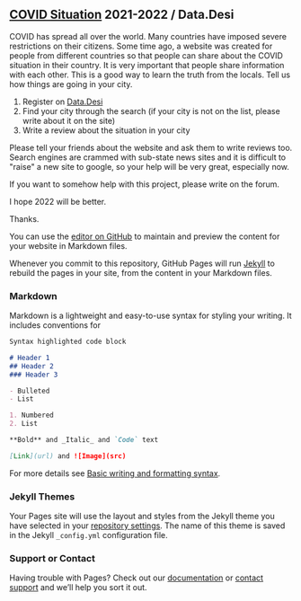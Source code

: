## [COVID Situation](https://data.desi) 2021-2022 / Data.Desi

COVID has spread all over the world. Many countries have imposed severe restrictions on their citizens. Some time ago, a website was created for people from different countries so that people can share about the COVID situation in their country. It is very important that people share information with each other. This is a good way to learn the truth from the locals. Tell us how things are going in your city.

1. Register on [Data.Desi](https://data.desi)
2. Find your city through the search (if your city is not on the list, please write about it on the site)
3. Write a review about the situation in your city

Please tell your friends about the website and ask them to write reviews too. Search engines are crammed with sub-state news sites and it is difficult to "raise" a new site to google, so your help will be very great, especially now.

If you want to somehow help with this project, please write on the forum.

I hope 2022 will be better.

Thanks.



You can use the [editor on GitHub](https://github.com/covid-information/covid-information/edit/gh-pages/index.md) to maintain and preview the content for your website in Markdown files.

Whenever you commit to this repository, GitHub Pages will run [Jekyll](https://jekyllrb.com/) to rebuild the pages in your site, from the content in your Markdown files.

### Markdown

Markdown is a lightweight and easy-to-use syntax for styling your writing. It includes conventions for

```markdown
Syntax highlighted code block

# Header 1
## Header 2
### Header 3

- Bulleted
- List

1. Numbered
2. List

**Bold** and _Italic_ and `Code` text

[Link](url) and ![Image](src)
```

For more details see [Basic writing and formatting syntax](https://docs.github.com/en/github/writing-on-github/getting-started-with-writing-and-formatting-on-github/basic-writing-and-formatting-syntax).

### Jekyll Themes

Your Pages site will use the layout and styles from the Jekyll theme you have selected in your [repository settings](https://github.com/covid-information/covid-information/settings/pages). The name of this theme is saved in the Jekyll `_config.yml` configuration file.

### Support or Contact

Having trouble with Pages? Check out our [documentation](https://docs.github.com/categories/github-pages-basics/) or [contact support](https://support.github.com/contact) and we’ll help you sort it out.
